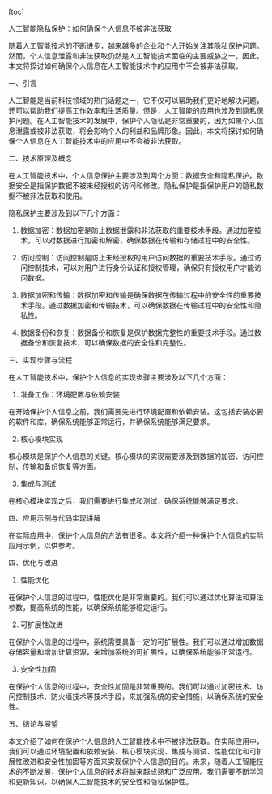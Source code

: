 
[toc]                    
                
                
人工智能隐私保护：如何确保个人信息不被非法获取

随着人工智能技术的不断进步，越来越多的企业和个人开始关注其隐私保护问题。然而，个人信息泄露和非法获取仍然是人工智能技术面临的主要威胁之一。因此，本文将探讨如何确保个人信息在人工智能技术中的应用中不会被非法获取。

一、引言

人工智能是当前科技领域的热门话题之一，它不仅可以帮助我们更好地解决问题，还可以帮助我们提高工作效率和生活质量。但是，人工智能的应用也涉及到隐私保护问题。在人工智能技术的发展中，保护个人隐私是非常重要的，因为如果个人信息泄露或被非法获取，将会影响个人的利益和品牌形象。因此，本文将探讨如何确保个人信息在人工智能技术中的应用中不会被非法获取。

二、技术原理及概念

在人工智能技术中，个人信息保护主要涉及到两个方面：数据安全和隐私保护。数据安全是指保护数据不被未经授权的访问和修改。隐私保护是指保护用户的隐私数据不被非法获取和使用。

隐私保护主要涉及到以下几个方面：

1. 数据加密：数据加密是防止数据泄露和非法获取的重要技术手段。通过加密技术，可以对数据进行加密和解密，确保数据在传输和存储过程中的安全性。

2. 访问控制：访问控制是防止未经授权的用户访问数据的重要技术手段。通过访问控制技术，可以对用户进行身份认证和授权管理，确保只有授权用户才能访问数据。

3. 数据加密和传输：数据加密和传输是确保数据在传输过程中的安全性的重要技术手段。通过数据加密和传输技术，可以确保数据在传输过程中的安全性和隐私性。

4. 数据备份和恢复：数据备份和恢复是保护数据完整性的重要技术手段。通过数据备份和恢复技术，可以确保数据的安全性和完整性。

三、实现步骤与流程

在人工智能技术中，保护个人信息的实现步骤主要涉及以下几个方面：

1. 准备工作：环境配置与依赖安装

在开始保护个人信息之前，我们需要先进行环境配置和依赖安装。这包括安装必要的软件和库，确保系统能够正常运行，并确保系统能够满足要求。

2. 核心模块实现

核心模块是保护个人信息的关键。核心模块的实现需要涉及到数据的加密、访问控制、传输和备份恢复等方面。

3. 集成与测试

在核心模块实现之后，我们需要进行集成和测试，确保系统能够满足要求。

四、应用示例与代码实现讲解

在实际应用中，保护个人信息的方法有很多。本文将介绍一种保护个人信息的实际应用示例，以供参考。

四、优化与改进

1. 性能优化

在保护个人信息的过程中，性能优化是非常重要的。我们可以通过优化算法和算法参数，提高系统的性能，以确保系统能够稳定运行。

2. 可扩展性改进

在保护个人信息的过程中，系统需要具备一定的可扩展性。我们可以通过增加数据存储容量和增加计算资源，来增加系统的可扩展性，以确保系统能够正常运行。

3. 安全性加固

在保护个人信息的过程中，安全性加固是非常重要的。我们可以通过加密技术、访问控制技术、防火墙技术等技术手段，来加强系统的安全措施，以确保系统的安全性。

五、结论与展望

本文介绍了如何在保护个人信息的人工智能技术中不被非法获取。在实际应用中，我们可以通过环境配置和依赖安装、核心模块实现、集成与测试、性能优化和可扩展性改进和安全性加固等方面来实现保护个人信息的目的。未来，随着人工智能技术的不断发展，保护个人信息的技术将越来越成熟和广泛应用。我们需要不断学习和更新知识，以确保人工智能技术的安全性和隐私保护性。

